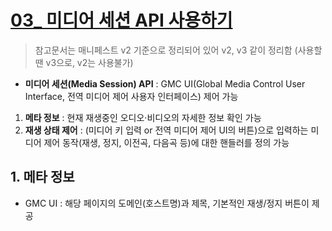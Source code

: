 # [03_ 미디어 세션 API 사용하기](https://developers.whale.naver.com/tutorials/mediaSession/)
> 참고문서는 매니페스트 v2 기준으로 정리되어 있어 v2, v3 같이 정리함 (사용할땐 v3으로, v2는 사용불가)

- **미디어 세션(Media Session) API** : GMC UI(Global Media Control User Interface, 전역 미디어 제어 사용자 인터페이스) 제어 가능
1. **메타 정보** : 현재 재생중인 오디오·비디오의 자세한 정보 확인 가능
2. **재생 상태 제어** : (미디어 키 입력 or 전역 미디어 제어 UI의 버튼)으로 입력하는 미디어 제어 동작(재생, 정지, 이전곡, 다음곡 등)에 대한 핸들러를 정의 가능

## 1. 메타 정보
- GMC UI : 해당 페이지의 도메인(호스트명)과 제목, 기본적인 재생/정지 버튼이 제공

